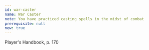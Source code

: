 ```yaml
---
id: war-caster
name: War Caster
note: You have practiced casting spells in the midst of combat
prerequisite: null
new: true
---
```

Player's Handbook, p. 170